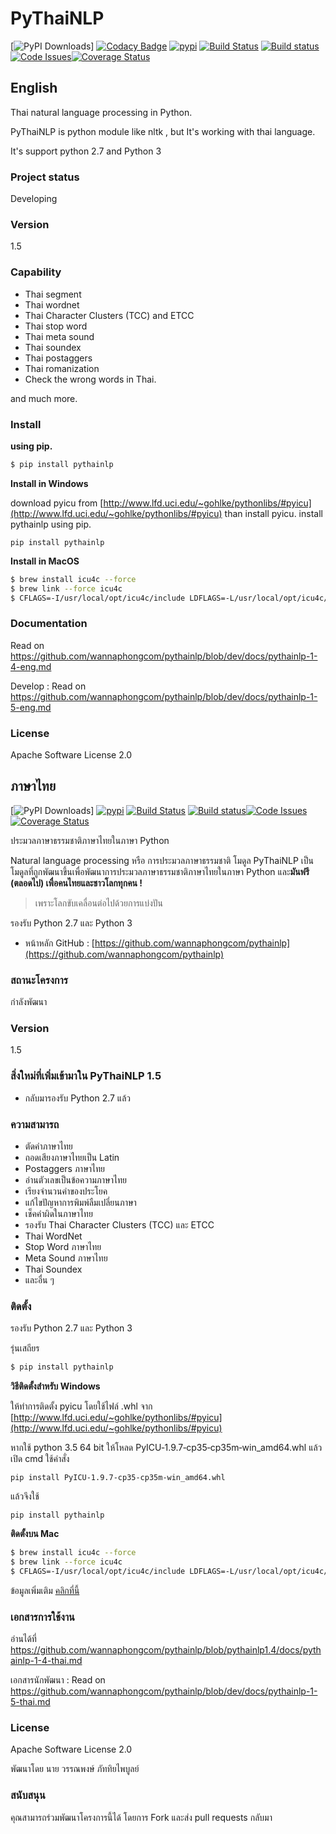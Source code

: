 # PyThaiNLP
[![PyPI Downloads](https://img.shields.io/pypi/dm/pythainlp.png)]
[![Codacy Badge](https://api.codacy.com/project/badge/Grade/50fa9d87f4fb4a95aac62b398aa374fa)](https://www.codacy.com/app/wannaphongcom/pythainlp?utm_source=github.com&utm_medium=referral&utm_content=wannaphongcom/pythainlp&utm_campaign=badger)
[![pypi](https://img.shields.io/pypi/v/pythainlp.svg)](https://pypi.python.org/pypi/pythainlp)
[![Build Status](https://travis-ci.org/wannaphongcom/pythainlp.svg?branch=develop)](https://travis-ci.org/wannaphongcom/pythainlp)
[![Build status](https://ci.appveyor.com/api/projects/status/uxerymgggp1uch0p?svg=true)](https://ci.appveyor.com/project/wannaphongcom/pythainlp)[![Code Issues](https://www.quantifiedcode.com/api/v1/project/7f699ed4cad24be18d0d24ebd60d7543/badge.svg)](https://www.quantifiedcode.com/app/project/7f699ed4cad24be18d0d24ebd60d7543)[![Coverage Status](https://coveralls.io/repos/github/wannaphongcom/pythainlp/badge.svg?branch=pythainlp1.4)](https://coveralls.io/github/wannaphongcom/pythainlp?branch=pythainlp1.4)

## English

Thai natural language processing in Python.

PyThaiNLP is python module like nltk , but It's working with thai language.

It's support python 2.7 and Python 3

### Project status

Developing

### Version

1.5

### Capability

- Thai segment
- Thai wordnet
- Thai Character Clusters (TCC) and ETCC
- Thai stop word
- Thai meta sound
- Thai soundex
- Thai postaggers
- Thai romanization
- Check the wrong words in Thai.

and much more.

### Install

**using pip.**

```sh
$ pip install pythainlp
```

**Install in  Windows**

download pyicu from [http://www.lfd.uci.edu/~gohlke/pythonlibs/#pyicu](http://www.lfd.uci.edu/~gohlke/pythonlibs/#pyicu) than install pyicu. install pythainlp using pip.

```
pip install pythainlp
```

**Install in MacOS**

```sh
$ brew install icu4c --force
$ brew link --force icu4c
$ CFLAGS=-I/usr/local/opt/icu4c/include LDFLAGS=-L/usr/local/opt/icu4c/lib pip install pythainlp
```

### Documentation

Read on https://github.com/wannaphongcom/pythainlp/blob/dev/docs/pythainlp-1-4-eng.md

Develop : Read on https://github.com/wannaphongcom/pythainlp/blob/dev/docs/pythainlp-1-5-eng.md

### License

Apache Software License 2.0

## ภาษาไทย

[![PyPI Downloads](https://img.shields.io/pypi/dm/pythainlp.png)]
[![pypi](https://img.shields.io/pypi/v/pythainlp.svg)](https://pypi.python.org/pypi/pythainlp)
[![Build Status](https://travis-ci.org/wannaphongcom/pythainlp.svg?branch=develop)](https://travis-ci.org/wannaphongcom/pythainlp)
[![Build status](https://ci.appveyor.com/api/projects/status/uxerymgggp1uch0p?svg=true)](https://ci.appveyor.com/project/wannaphongcom/pythainlp)[![Code Issues](https://www.quantifiedcode.com/api/v1/project/7f699ed4cad24be18d0d24ebd60d7543/badge.svg)](https://www.quantifiedcode.com/app/project/7f699ed4cad24be18d0d24ebd60d7543)[![Coverage Status](https://coveralls.io/repos/github/wannaphongcom/pythainlp/badge.svg?branch=pythainlp1.4)](https://coveralls.io/github/wannaphongcom/pythainlp?branch=pythainlp1.4)

ประมวลภาษาธรรมชาติภาษาไทยในภาษา Python

Natural language processing หรือ การประมวลภาษาธรรมชาติ  โมดูล PyThaiNLP เป็นโมดูลที่ถูกพัฒนาขึ้นเพื่อพัฒนาการประมวลภาษาธรรมชาติภาษาไทยในภาษา Python และ**มันฟรี (ตลอดไป) เพื่อคนไทยและชาวโลกทุกคน !**

> เพราะโลกขับเคลื่อนต่อไปด้วยการแบ่งปัน

รองรับ Python 2.7 และ Python 3

  - หน้าหลัก GitHub :  [https://github.com/wannaphongcom/pythainlp](https://github.com/wannaphongcom/pythainlp)

### สถานะโครงการ

กำลังพัฒนา 

### Version
1.5

### สิ่งใหม่ที่เพิ่มเข้ามาใน PyThaiNLP 1.5

- กลับมารองรับ  Python 2.7 แล้ว

### ความสามารถ
  - ตัดคำภาษาไทย
  - ถอดเสียงภาษาไทยเป็น Latin
  - Postaggers ภาษาไทย
  - อ่านตัวเลขเป็นข้อความภาษาไทย
  - เรียงจำนวนคำของประโยค
  - แก้ไขปัญหาการพิมพ์ลืมเปลี่ยนภาษา
  - เช็คคำผิดในภาษาไทย
  - รองรับ  Thai Character Clusters (TCC) และ ETCC
  - Thai WordNet
  - Stop Word ภาษาไทย
  - Meta Sound ภาษาไทย
  - Thai Soundex
  - และอื่น ๆ 

### ติดตั้ง

รองรับ Python 2.7 และ Python 3

รุ่นเสถียร

```sh
$ pip install pythainlp
```

**วิธีติดตั้งสำหรับ Windows**

ให้ทำการติดตั้ง pyicu โดยใช้ไฟล์ .whl จาก [http://www.lfd.uci.edu/~gohlke/pythonlibs/#pyicu](http://www.lfd.uci.edu/~gohlke/pythonlibs/#pyicu) 

หากใช้ python 3.5 64 bit ให้โหลด PyICU‑1.9.7‑cp35‑cp35m‑win_amd64.whl แล้วเปิด cmd ใช้คำสั่ง

```
pip install PyICU‑1.9.7‑cp35‑cp35m‑win_amd64.whl
```

แล้วจึงใช้ 

```
pip install pythainlp
```

**ติดตั้งบน Mac**

```sh
$ brew install icu4c --force
$ brew link --force icu4c
$ CFLAGS=-I/usr/local/opt/icu4c/include LDFLAGS=-L/usr/local/opt/icu4c/lib pip install pythainlp
```

ข้อมูลเพิ่มเติม [คลิกที่นี้](https://medium.com/data-science-cafe/install-polyglot-on-mac-3c90445abc1f#.rdfrorxjx)


### เอกสารการใช้งาน

อ่านได้ที่ https://github.com/wannaphongcom/pythainlp/blob/pythainlp1.4/docs/pythainlp-1-4-thai.md

เอกสารนักพัฒนา : Read on https://github.com/wannaphongcom/pythainlp/blob/dev/docs/pythainlp-1-5-thai.md

### License

Apache Software License 2.0


พัฒนาโดย นาย วรรณพงษ์  ภัททิยไพบูลย์

### สนับสนุน

คุณสามารถร่วมพัฒนาโครงการนี้ได้ โดยการ Fork และส่ง pull requests กลับมา
